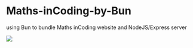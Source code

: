# Maths-inCoding-by-Bun
using Bun to bundle Maths inCoding website and NodeJS/Express server


![](https://github.com/tobyStone/Maths-inCoding-by-Bun/blob/main/gif_folder/MathsinCodingOverview.gif)
